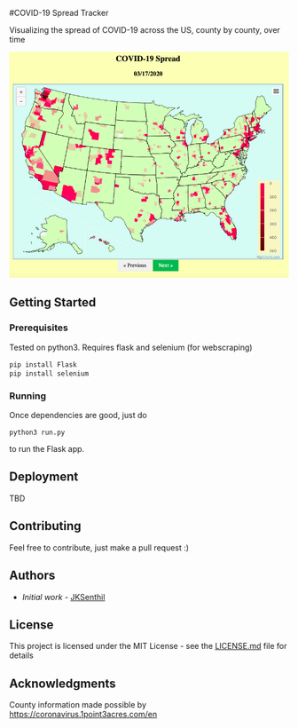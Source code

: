 #COVID-19 Spread Tracker

Visualizing the spread of COVID-19 across the US, county by county, over time

![Alt text](./screenshot.png?raw=true "Title")

## Getting Started

### Prerequisites

Tested on python3. Requires flask and selenium (for webscraping)
```
pip install Flask
pip install selenium
```

### Running

Once dependencies are good, just do

```
python3 run.py
```

to run the Flask app.


## Deployment

TBD

## Contributing

Feel free to contribute, just make a pull request :)

## Authors

* *Initial work* - [JKSenthil](https://github.com/JKSenthil)

## License

This project is licensed under the MIT License - see the [LICENSE.md](LICENSE.md) file for details

## Acknowledgments

County information made possible by https://coronavirus.1point3acres.com/en
